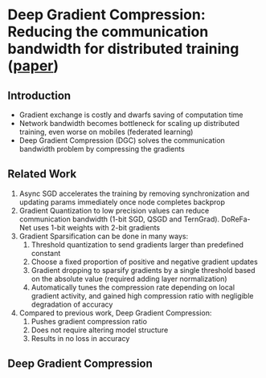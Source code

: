 # Deep Gradient Compression: Reducing the communication bandwidth for distributed training ([paper](https://arxiv.org/abs/1712.01887))

## Introduction

* Gradient exchange is costly and dwarfs saving of computation time
* Network bandwidth becomes bottleneck for scaling up distributed training, even worse on mobiles (federated learning)
* Deep Gradient Compression (DGC) solves the communication bandwidth problem by compressing the gradients

## Related Work

1. Async SGD accelerates the training by removing synchronization and updating params immediately once node completes backprop
2. Gradient Quantization to low precision values can reduce communication bandwidth (1-bit SGD, QSGD and TernGrad). DoReFa-Net uses 1-bit weights with 2-bit gradients
3. Gradient Sparsification can be done in many ways:
    1. Threshold quantization to send gradients larger than predefined constant
    2. Choose a fixed proportion of positive and negative gradient updates
    3. Gradient dropping to sparsify gradients by a single threshold based on the absolute value (required adding layer normalization)
    4. Automatically tunes the compression rate depending on local gradient activity, and gained high compression ratio with negligible degradation of accuracy
4. Compared to previous work, Deep Gradient Compression:
    1. Pushes gradient compression ratio
    2. Does not require altering model structure
    3. Results in no loss in accuracy

## Deep Gradient Compression
